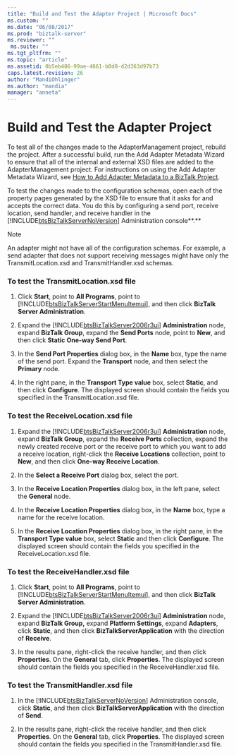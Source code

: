 ```yaml
---
title: "Build and Test the Adapter Project | Microsoft Docs"
ms.custom: ""
ms.date: "06/08/2017"
ms.prod: "biztalk-server"
ms.reviewer: ""
 ms.suite: ""
ms.tgt_pltfrm: ""
ms.topic: "article"
ms.assetid: 0b5eb486-99ae-4661-b0d0-d2d363d97b73
caps.latest.revision: 26
author: "MandiOhlinger"
ms.author: "mandia"
manager: "anneta"
---
```

# Build and Test the Adapter Project
To test all of the changes made to the AdapterManagement project, rebuild the project. After a successful build, run the Add Adapter Metadata Wizard to ensure that all of the internal and external XSD files are added to the AdapterManagement project. For instructions on using the Add Adapter Metadata Wizard, see [How to Add Adapter Metadata to a BizTalk Project](../core/how-to-add-adapter-metadata-to-a-biztalk-project.md).  
  
 To test the changes made to the configuration schemas, open each of the property pages generated by the XSD file to ensure that it asks for and accepts the correct data. You do this by configuring a send port, receive location, send handler, and receive handler in the [!INCLUDE[btsBizTalkServerNoVersion](../includes/btsbiztalkservernoversion-md.md)] Administration console**.**  
  
> [!NOTE]
>  An adapter might not have all of the configuration schemas. For example, a send adapter that does not support receiving messages might have only the TransmitLocation.xsd and TransmitHandler.xsd schemas.  
  
### To test the TransmitLocation.xsd file  
  
1.  Click **Start**, point to **All Programs**, point to [!INCLUDE[btsBizTalkServerStartMenuItemui](../includes/btsbiztalkserverstartmenuitemui-md.md)], and then click **BizTalk Server Administration**.  
  
2.  Expand the [!INCLUDE[btsBizTalkServer2006r3ui](../includes/btsbiztalkserver2006r3ui-md.md)] **Administration** node, expand **BizTalk Group**, expand the **Send Ports** node, point to **New**, and then click **Static One-way Send Port**.  
  
3.  In the **Send Port Properties** dialog box, in the **Name** box, type the name of the send port. Expand the **Transport** node, and then select the **Primary** node.  
  
4.  In the right pane, in the **Transport Type value** box, select **Static**, and then click **Configure**. The displayed screen should contain the fields you specified in the TransmitLocation.xsd file.  
  
### To test the ReceiveLocation.xsd file  
  
1.  Expand the [!INCLUDE[btsBizTalkServer2006r3ui](../includes/btsbiztalkserver2006r3ui-md.md)] **Administration** node, expand **BizTalk Group**, expand the **Receive Ports** collection, expand the newly created receive port or the receive port to which you want to add a receive location, right-click the **Receive Locations** collection, point to **New**, and then click **One-way Receive Location**.  
  
2.  In the **Select a Receive Port** dialog box, select the port.  
  
3.  In the **Receive Location Properties** dialog box, in the left pane, select the **General** node.  
  
4.  In the **Receive Location Properties** dialog box, in the **Name** box, type a name for the receive location.  
  
5.  In the **Receive Location Properties** dialog box, in the right pane, in the **Transport Type value** box, select **Static** and then click **Configure**. The displayed screen should contain the fields you specified in the ReceiveLocation.xsd file.  
  
### To test the ReceiveHandler.xsd file  
  
1.  Click **Start**, point to **All Programs**, point to [!INCLUDE[btsBizTalkServerStartMenuItemui](../includes/btsbiztalkserverstartmenuitemui-md.md)], and then click **BizTalk Server Administration**.  
  
2.  Expand the [!INCLUDE[btsBizTalkServer2006r3ui](../includes/btsbiztalkserver2006r3ui-md.md)] **Administration** node, expand **BizTalk Group,** expand **Platform Settings**, expand **Adapters**, click **Static**, and then click **BizTalkServerApplication** with the direction of **Receive**.  
  
3.  In the results pane, right-click the receive handler, and then click **Properties**. On the **General** tab, click **Properties**. The displayed screen should contain the fields you specified in the ReceiveHandler.xsd file.  
  
### To test the TransmitHandler.xsd file  
  
1.  In the [!INCLUDE[btsBizTalkServerNoVersion](../includes/btsbiztalkservernoversion-md.md)] Administration console, click **Static**, and then click **BizTalkServerApplication** with the direction of **Send**.  
  
2.  In the results pane, right-click the receive handler, and then click **Properties**. On the **General** tab, click **Properties**. The displayed screen should contain the fields you specified in the TransmitHandler.xsd file.